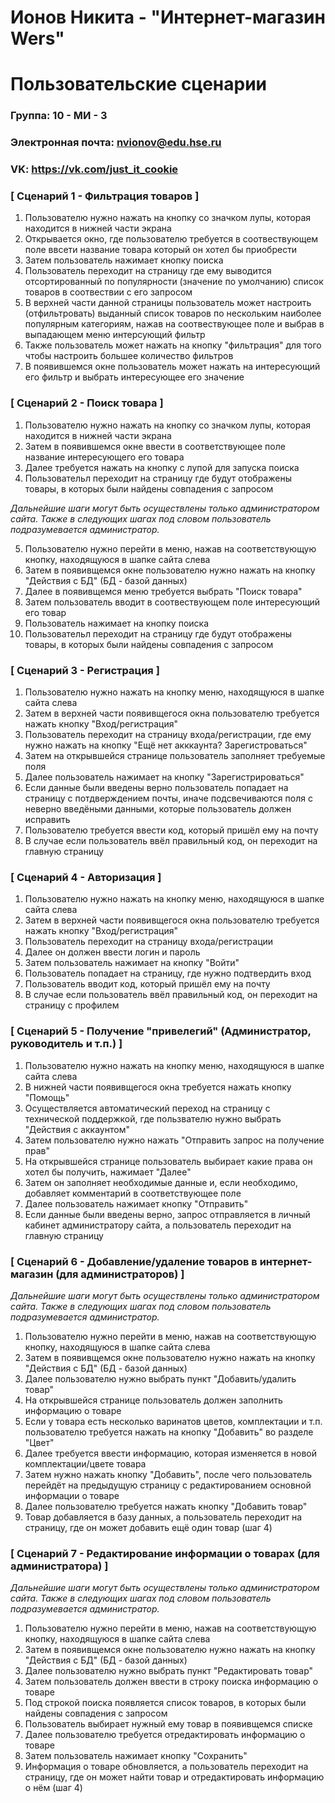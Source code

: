# Ионов Никита - "Интернет-магазин Wers"
# Пользовательские сценарии

### Группа: 10 - МИ - 3
### Электронная почта: nvionov@edu.hse.ru
### VK: https://vk.com/just_it_cookie


### [ Сценарий 1 - Фильтрация товаров ]

1. Пользователю нужно нажать на кнопку со значком лупы, которая находится в нижней части экрана
2. Открывается окно, где пользователю требуется в соотвествующем поле ввсети название товара который он хотел бы приобрести
3. Затем пользователь нажимает кнопку поиска
4. Пользователь переходит на страницу где ему выводится отсортированный по популярности (значение по умолчанию) список товаров в соотвествии с его запросом
5. В верхней части данной страницы пользователь может настроить (отфильтровать) выданный список товаров по нескольким наиболее популярным категориям, нажав на соотвествующее поле и выбрав в выпадающем меню интерсующий фильтр
6. Также пользователь может нажать на кнопку "фильтрация" для того чтобы настроить большее количество фильтров
7. В появившемся окне пользователь может нажать на интересующий его фильтр и выбрать интересующее его значение

### [ Сценарий 2 - Поиск товара ]

1. Пользователю нужно нажать на кнопку со значком лупы, которая находится в нижней части экрана
2. Затем в появившемся окне ввести в соответствующее поле название интересующего его товара
3. Далее требуется нажать на кнопку с лупой для запуска поиска
4. Пользовательл переходит на страницу где будут отображены товары, в которых были найдены совпадения с запросом

*Дальнейшие шаги могут быть осуществлены только администратором сайта. Также в следующих шагах под словом пользователь подразумевается администратор.*

5. Пользователю нужно перейти в меню, нажав на соответствующую кнопку, находящуюся в шапке сайта слева
6. Затем в появивщемся окне пользователю нужно нажать на кнопку "Действия с БД" (БД - базой данных)
7. Далее в появивщемся меню требуется выбрать "Поиск товара"
8. Затем пользователь вводит в соотвествующем поле интересующий его товар
9. Пользователь нажимает на кнопку поиска
10. Пользовательл переходит на страницу где будут отображены товары, в которых были найдены совпадения с запросом

### [ Сценарий 3 - Регистрация ]

1. Пользователю нужно нажать на кнопку меню, находящуюся в шапке сайта слева
2. Затем в верхней части появивщегося окна пользователю требуется нажать кнопку "Вход/регистрация"
3. Пользователь переходит на страницу входа/регистрации, где ему нужно нажать на кнопку "Ещё нет акккаунта? Зарегистроваться"
4. Затем на открывшейся странице пользователь заполняет требуемые поля
5. Далее пользователь нажимает на кнопку "Зарегистрироваться"
6. Если данные были введены верно пользователь попадает на страницу с потдверждением почты, иначе подсвечиваются поля с неверно введёными данными, которые пользователь должен исправить
7. Пользователю требуется ввести код, который пришёл ему на почту
8. В случае если пользователь ввёл правильный код, он переходит на главную страницу

### [ Сценарий 4 - Авторизация ]

1. Пользователю нужно нажать на кнопку меню, находящуюся в шапке сайта слева
2. Затем в верхней части появивщегося окна пользователю требуется нажать кнопку "Вход/регистрация"
3. Пользователь переходит на страницу входа/регистрации
4. Далее он должен ввести логин и пароль
5. Затем пользователь нажимает на кнопку "Войти"
6. Пользователь попадает на страницу, где нужно подтвердить вход
7. Пользователь вводит код, который пришёл ему на почту
8. В случае если пользователь ввёл правильный код, он переходит на страницу с профилем

### [ Сценарий 5 - Получение "привелегий" (Администратор, руководитель и т.п.) ]

1. Пользователю нужно нажать на кнопку меню, находящуюся в шапке сайта слева
2. В нижней части появивщегося окна требуется нажать кнопку "Помощь"
3. Осуществляется автоматический переход на страницу с технической поддержкой, где пользвателю нужно выбрать "Действия с аккаунтом"
4. Затем пользователю нужно нажать "Отправить запрос на получение прав"
5. На открывшейся странице пользователь выбирает какие права он хотел бы получить, нажимает "Далее"
6. Затем он заполняет необходимые данные и, если необходимо, добавляет комментарий в соответствующее поле
7. Далее пользователь нажимает кнопку "Отправить"
8. Если данные были введены верно, запрос отправляется в личный кабинет администратору сайта, а пользователь переходит на главную страницу

### [ Сценарий 6 - Добавление/удаление товаров в интернет-магазин (для администраторов) ]

*Дальнейшие шаги могут быть осуществлены только администратором сайта. Также в следующих шагах под словом пользователь подразумевается администратор.*

1. Пользователю нужно перейти в меню, нажав на соответствующую кнопку, находящуюся в шапке сайта слева
2. Затем в появивщемся окне пользователю нужно нажать на кнопку "Действия с БД" (БД - базой данных)
3. Далее пользователю нужно выбрать пункт "Добавить/удалить товар"
4. На открывшейся странице пользователь должен заполнить информацию о товаре
5. Если у товара есть несколько варинатов цветов, комплектации и т.п. пользователю требуется нажать на кнопку "Добавить" во разделе "Цвет"
6. Далее требуется ввести информацию, которая изменяется в новой комплектации/цвете товара
7. Затем нужно нажать кнопку "Добавить", после чего пользователь перейдёт на предыдущую страницу с редактированием основной информации о товаре
8. Далее пользователю требуется нажать кнопку "Добавить товар"
9. Товар добавляется в базу данных, а пользователь переходит на страницу, где он может добавить ещё один товар (шаг 4)

### [ Сценарий 7 - Редактирование информации о товарах (для администратора) ]

*Дальнейшие шаги могут быть осуществлены только администратором сайта. Также в следующих шагах под словом пользователь подразумевается администратор.*

1. Пользователю нужно перейти в меню, нажав на соответствующую кнопку, находящуюся в шапке сайта слева
2. Затем в появивщемся окне пользователю нужно нажать на кнопку "Действия с БД" (БД - базой данных)
3. Далее пользователю нужно выбрать пункт "Редактировать товар"
4. Затем пользователь должен ввести в строку поиска информацию о товаре
5. Под строкой поиска появляется список товаров, в которых были найдены совпадения с запросом
6. Пользователь выбирает нужный ему товар в появивщемся списке
7. Далее пользователю требуется отредактировать информацию о товаре
8. Затем пользователь нажимает кнопку "Сохранить"
9. Информация о товаре обновляется, а пользователь переходит на страницу, где он может найти товар и отредактировать информацию о нём (шаг 4)
